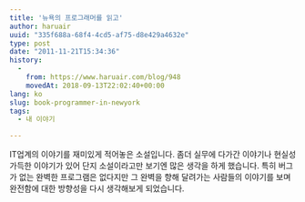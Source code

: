 ```yaml
---
title: '뉴욕의 프로그래머를 읽고'
author: haruair
uuid: "335f688a-68f4-4cd5-af75-d8e429a4632e"
type: post
date: "2011-11-21T15:34:36"
history:
  - 
    from: https://www.haruair.com/blog/948
    movedAt: 2018-09-13T22:02:40+00:00
lang: ko
slug: book-programmer-in-newyork
tags:
  - 내 이야기

---
```

IT업계의 이야기를 재미있게 적어놓은 소설입니다. 좀더 실무에 다가간 이야기나 현실성 가득한 이야기가 있어 단지 소설이라고만 보기엔 많은 생각을 하게 했습니다. 특히 버그가 없는 완벽한 프로그램은 없다지만 그 완벽을 향해 달려가는 사람들의 이야기를 보며 완전함에 대한 방향성을 다시 생각해보게 되었습니다.